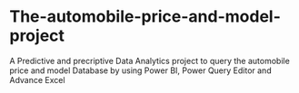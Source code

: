 # The-automobile-price-and-model-project
A Predictive and precriptive Data Analytics project to query the automobile price and model  Database by using Power BI, Power Query Editor and Advance Excel 
